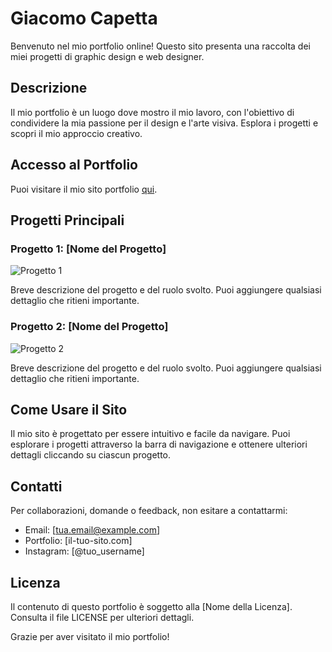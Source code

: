 # Giacomo Capetta 

Benvenuto nel mio portfolio online! Questo sito presenta una raccolta dei miei progetti di graphic design e web designer.

## Descrizione

Il mio portfolio è un luogo dove mostro il mio lavoro, con l'obiettivo di condividere la mia passione per il design e l'arte visiva. Esplora i progetti e scopri il mio approccio creativo.

## Accesso al Portfolio

Puoi visitare il mio sito portfolio [qui](https://il-tuo-sito.com).

## Progetti Principali

### Progetto 1: [Nome del Progetto]

![Progetto 1](link-all'immagine-del-progetto.jpg)

Breve descrizione del progetto e del ruolo svolto. Puoi aggiungere qualsiasi dettaglio che ritieni importante.

### Progetto 2: [Nome del Progetto]

![Progetto 2](link-all'immagine-del-progetto.jpg)

Breve descrizione del progetto e del ruolo svolto. Puoi aggiungere qualsiasi dettaglio che ritieni importante.

## Come Usare il Sito

Il mio sito è progettato per essere intuitivo e facile da navigare. Puoi esplorare i progetti attraverso la barra di navigazione e ottenere ulteriori dettagli cliccando su ciascun progetto.

## Contatti

Per collaborazioni, domande o feedback, non esitare a contattarmi:

- Email: [tua.email@example.com]
- Portfolio: [il-tuo-sito.com]
- Instagram: [@tuo_username]

## Licenza

Il contenuto di questo portfolio è soggetto alla [Nome della Licenza]. Consulta il file LICENSE per ulteriori dettagli.

Grazie per aver visitato il mio portfolio!
